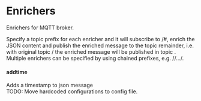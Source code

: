 # Enrichers
Enrichers for MQTT broker.

Specify a topic prefix for each enricher and it will subscribe to <prefix>/#, enrich the JSON content and publish the enriched message to the topic remainder, i.e. with original topic <prefix>/<suffix> the enriched message will be published in topic <suffix>. Multiple enrichers can be specified by using chained prefixes, e.g. <enricher1-prefix>/<enricher2-prefix>/.../<final-topic>.

#### addtime
Adds a timestamp to json message   
TODO: Move hardcoded configurations to config file.
